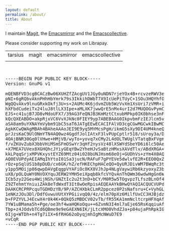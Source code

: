 ```yaml
---
layout: default
permalink: /about/
title: About
---
```


I maintain [Magit], the [Emacsmirror] and the [Emacscollective].

Please consider supporting my work on Librapay.

<table>
  <tr>
    <td>tarsius</td>
    <td>magit</td>
    <td>emacsmirror</td>
    <td>emacscollective</td>
  </tr>
  <tr>
    <td><script src="https://liberapay.com/tarsius/widgets/receiving.js"></script></td>
    <td><script src="https://liberapay.com/magit/widgets/receiving.js"></script></td>
    <td><script src="https://liberapay.com/emacsmirror/widgets/receiving.js"></script></td>
    <td><script src="https://liberapay.com/emacscollective/widgets/receiving.js"></script></td>
  </tr>
</table>
<br>
  
[Magit]:           https://magit.vc
[Emacsmirror]:     https://emacsmirror.net
[Emacscollective]: https://github.com/emacscollective

<pre>
-----BEGIN PGP PUBLIC KEY BLOCK-----
Version: GnuPG v1

mQENBFVD3cgBCACzBw06XUHZfZAcgUV1JGy0uNDN7rjeYOx4B+rcvzeRWV3e1/6W
pNI+6gRQbvAknPHhHbYmrk79s3IkkihDWbT7X9IcUePiTUyC+1SOu3HQYhfO7WXX
WgQQvAkv9lnuGRxkOkfj3U+s+2AUMc4K6jdvmZUb5WzVvXm1XsUri7zVMR+ivM6B
hXFbdCudeiTx24luJ8tlLX3Ipe+aMLXK7jwwQrE5nMx4urI2d7MUQOGvPymCWwff
EJS+c41ujB7JD8vMdoUFX7/39AG3FeQNJB3KmMztCtxubMPkp0IK0bhse3nFPg4G
kQcQXEABDO+akpRjxVC6VvXJkNc0FIEY9yp7ABEBAAG0IkpvbmFzIEJlcm5vdWxs
aSA8am9uYXNAYmVybm91bC5saT6JATgEEwECACIFAlVD3cgCGwMGCwkIBwMCBhUI
AgkKCwQWAgMBAh4BAheAAAoJEI9E9yq5MYMcsPgH/ikmG5sXy9DI4UM4kneQ+Em2
prJzsKaC9UlONmYTN4AQ0wz4GgdfJolIAtxF3lvPUpCptlr518/sUroy3a/Dodls
4OAjBNR30Gq0lVHwe+HMjVB/wyTo+yovq7xCMy2L4dOLTWUglVTatqBxFVgmHNqM
f/vZKUvZubX3bbVHiMSmSFmOSwYr3qHf2nysVz48lXSWYdSbeYD6i6lc50AeCGpA
+X7MEA7UVex8XGHQhcJYiyGEqYBw2YheHJvSaBtzHMxsXAVdTlv/ABdXRGA+xmuC
kkLPqqSrjxMPVKxystEYZ69Mtz04i028bUNJHsm68eOj+GUDhVs+zYm4X0AQy2C5
AQ0EVUPdyAEIAMqIhYtoI01Sa3jucN/RAFuF7gPYEVe5dwlvfE2R+EEO0QxZqD0x
rOz+pSqlUS1b8pDUD/cx6GK/hZ/efHKEChpHACeQO+QyURJDivWM7BWqRc3thw/a
y1pp5MOijp86qwpDAVgEqgpVYAFiOc8KX8VJhJp4NLgVaywiRb6kzyoxyZ3bFRdY
uX8/pOLQuWY0NVOXYquJERW2YMH5eiXpqb8kfcVYQvAnThQWm36wdwHgGn6WnSOb
ICb5zy22Geu4WijNSh/GNZtIc2u2t3nD+bCY/M0R5w5TOgvpzTLfszBLnOf4FJlo
Z9ZTehmtYniuiZAk8eTdWxdT3It8wOeRpisAEQEAAYkBHwQYAQIACQUCVUPdyAIb
DAAKCRCPRPcquTGDHDzYB/9P/AZCHXbkCLmR2ppcez0P2sNafsru+C+VyhGLUwwN
1eNKzJOu3Dl/DdfGvwuVUtXYPGiivqQ0/4z/elm70pXz6MilfUxCC3HJBjdzCrqc
b+FPZYVLJ4EcwX4r0k4K+0QkQ5zMBDCV02vTb/fR55KA1mmNcltcrpHFXqAfC0qD
7YW1uBMama5h+Pge/oe3hf4waHQKoOqu++6ZvmN3I4ml7aEje65RsKqqiuAf+ArV
Tbp+z4JOdvbTCd6QBme9e9eGAEXN6IK/jLtcXMO0VhdZJa+p84ujaPhRpkIGFLAa
6Ijg+WTDh+n4Tg7iIX+6fRHG62oDyqjmhIgMcNWuD7E9
=vCqR
-----END PGP PUBLIC KEY BLOCK-----
</pre>
